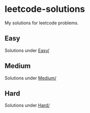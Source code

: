 # leetcode-solutions
My solutions for leetcode problems.
## Easy
Solutions under [Easy/](https://github.com/dgharsallah/leetcode-solutions/blob/master/Easy/)
## Medium
Solutions under [Medium/](https://github.com/dgharsallah/leetcode-solutions/blob/master/Medium/)
## Hard
Solutions under [Hard/](https://github.com/dgharsallah/leetcode-solutions/blob/master/Hard/)
